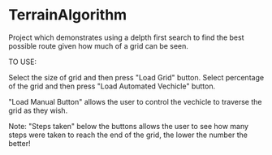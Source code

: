 # TerrainAlgorithm

Project which demonstrates using a delpth first search to find the best possible route given how much of a grid can be seen.

TO USE:

Select the size of grid and then press "Load Grid" button.
Select percentage of the grid and then press "Load Automated Vechicle" button.

"Load Manual Button" allows the user to control the vechicle to traverse the grid as they wish.

Note: "Steps taken" below the buttons allows the user to see how many steps were taken to reach the end of the grid, the lower the number the better!
